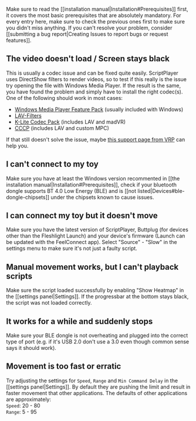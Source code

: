 Make sure to read the [[installation manual|Installation#Prerequisites]] first, it covers the most basic prerequisites that are absolutely mandatory. For every entry here, make sure to check the previous ones first to make sure you didn't miss anything. If you can't resolve your problem, consider [[submitting a bug report|Creating Issues to report bugs or request features]].

## The video doesn't load / Screen stays black
This is usually a codec issue and can be fixed quite easily. ScriptPlayer uses DirectShow filters to render videos, so to test if this really is the issue try opening the file with Windows Media Player. If the result is the same, you have found the problem and simply have to install the right codec(s). One of the following should work in most cases:
* [Windows Media Player Feature Pack](https://www.microsoft.com/en-us/software-download/mediafeaturepack) (usually included with Windows)
* [LAV-Filters](https://github.com/Nevcairiel/LAVFilters/releases)
* [K-Lite Codec Pack](https://www.codecguide.com/download_kl.htm) (includes LAV and madVR)
* [CCCP](http://www.cccp-project.net/) (includes LAV and custom MPC)

If that still doesn't solve the issue, maybe [this support page from VRP](https://support.virtualrealporn.com/hc/en-us/articles/203037781-The-screen-stays-black-and-I-can-t-see-the-video) can help you.

## I can't connect to my toy
Make sure you have at least the Windows version recommented in [[the installation manual|Installation#Prerequisites]], check if your bluetooth dongle supports BT 4.0 Low Energy (BLE) and is [[not listed|Devices#ble-dongle-chipsets]] under the chipsets known to cause issues.

## I can connect my toy but it doesn't move
Make sure you have the latest version of ScriptPlayer, Buttplug (for devices other than the Fleshlight Launch) and your device's firmware (Launch can be updated with the FeelConnect app). Select "Source" - "Slow" in the settings menu to make sure it's not just a faulty script.

## Manual movement works, but I can't playback scripts
Make sure the script loaded successfully by enabling "Show Heatmap" in the [[settings panel|Settings]]. If the progressbar at the bottom stays black, the script was not loaded correctly.

## It works for a while and suddenly stops
Make sure your BLE dongle is not overheating and plugged into the correct type of port (e.g. if it's USB 2.0 don't use a 3.0 even though common sense says it should work).

## Movement is too fast or erratic
Try adjusting the settings for ``Speed``, ``Range`` and ``Min Command Delay`` in the [[settings panel|Settings]]. By default they are pushing the limit and result in faster movement that other applications. The defaults of other applications are approximately:   
``Speed``: 20 - 80  
``Range``: 5 - 95